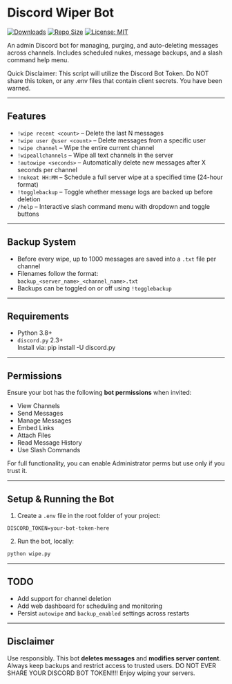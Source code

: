 # Discord Wiper Bot

[![Downloads](https://img.shields.io/github/downloads/JohnnKim/discordwiper/total.svg)](https://github.com/JohnnKim/discordwiper/releases)
[![Repo Size](https://img.shields.io/github/repo-size/JohnnKim/discordwiper.svg)](https://github.com/JohnnKim/discordwiper)
[![License: MIT](https://img.shields.io/badge/License-MIT-yellow.svg)](https://opensource.org/licenses/MIT)

An admin Discord bot for managing, purging, and auto-deleting messages across channels. Includes scheduled nukes, message backups, and a slash command help menu.

Quick Disclaimer:
This script will utilize the Discord Bot Token. Do NOT share this token, or any .env files that contain client secrets. 
You have been warned.

---

## Features

- `!wipe recent <count>` – Delete the last N messages
- `!wipe user @user <count>` – Delete messages from a specific user
- `!wipe channel` – Wipe the entire current channel
- `!wipeallchannels` – Wipe all text channels in the server
- `!autowipe <seconds>` – Automatically delete new messages after X seconds per channel
- `!nukeat HH:MM` – Schedule a full server wipe at a specified time (24-hour format)
- `!togglebackup` – Toggle whether message logs are backed up before deletion
- `/help` – Interactive slash command menu with dropdown and toggle buttons

---

## Backup System

- Before every wipe, up to 1000 messages are saved into a `.txt` file per channel
- Filenames follow the format:  
  `backup_<server_name>_<channel_name>.txt`
- Backups can be toggled on or off using `!togglebackup`

---

## Requirements

- Python 3.8+
- `discord.py` 2.3+  
  Install via:
    pip install -U discord.py


---

## Permissions

Ensure your bot has the following **bot permissions** when invited:

- View Channels  
- Send Messages  
- Manage Messages  
- Embed Links  
- Attach Files  
- Read Message History  
- Use Slash Commands  

For full functionality, you can enable Administrator perms but use only if you trust it.

---

## Setup & Running the Bot

1. Create a `.env` file in the root folder of your project:

```
DISCORD_TOKEN=your-bot-token-here
```

2. Run the bot, locally:

```bash
python wipe.py
```

---

## TODO

- Add support for channel deletion
- Add web dashboard for scheduling and monitoring
- Persist `autowipe` and `backup_enabled` settings across restarts

---

## Disclaimer

Use responsibly. This bot **deletes messages** and **modifies server content**. Always keep backups and restrict access to trusted users.
DO NOT EVER SHARE YOUR DISCORD BOT TOKEN!!!!
Enjoy wiping your servers.
